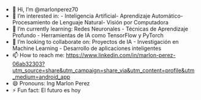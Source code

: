 - 👋 Hi, I’m @marlonperez70
- 👀 I’m interested in: - Inteligencia Artificial- Aprendizaje Automático- Procesamiento de Lenguaje Natural- Visión por Computadora  
- 🌱 I’m currently learning: Redes Neuronales - Técnicas de Aprendizaje Profundo - Herramientas de IA como TensorFlow y PyTorch  
- 💞️ I’m looking to collaborate on: Proyectos de IA - Investigación en Machine Learning - Desarrollo de aplicaciones inteligentes
- 📫 How to reach me: https://www.linkedin.com/in/marlon-perez-06ab32303?utm_source=share&utm_campaign=share_via&utm_content=profile&utm_medium=android_app 
- 😄 Pronouns: Ing Marlon Perez
- ⚡ Fun fact: El futuro es hoy 

<!---
marlonperez70/marlonperez70 is a ✨ special ✨ repository because its `README.md` (this file) appears on your GitHub profile.
You can click the Preview link to take a look at your changes.
--->
